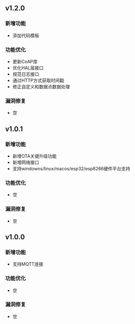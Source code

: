 ## v1.2.0

### 新增功能
- 添加代码模板

### 功能优化
- 更新CoAP库
- 优化HAL层接口
- 规范日志接口
- 通过HTTP方式获取时间戳
- 修正自定义和数据点数据处理

### 漏洞修复
- 空


## v1.0.1

### 新增功能
- 新增OTA关键升级功能
- 新增网络接口
- 支持windowns/linux/macos/esp32/esp8266硬件平台支持

### 功能优化
- 空

### 漏洞修复
- 空


## v1.0.0

### 新增功能
- 支持MQTT连接

### 功能优化
- 空

### 漏洞修复
- 空

